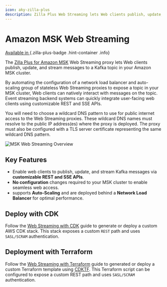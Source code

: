 ```yaml
---
icon: aky-zilla-plus
description: Zilla Plus Web Streaming lets Web clients publish, update, and stream messages to a Kafka topic in your Amazon MSK cluster.
---
```


# Amazon MSK Web Streaming

[Available in <ZillaPlus/>](https://www.aklivity.io/products/zilla-plus)
{.zilla-plus-badge .hint-container .info}

The [Zilla Plus for Amazon MSK](https://aws.amazon.com/marketplace/pp/prodview-jshnzslazfm44) Web Streaming proxy lets Web clients publish, update, and stream messages to a Kafka topic in your Amazon MSK cluster.

By automating the configuration of a network load balancer and auto-scaling group of stateless Web Streaming proxies to expose a topic in your MSK cluster, Web clients can natively interact with messages on the topic. Event streaming backend systems can quickly integrate user-facing web clients using customizable REST and SSE APIs.

You will need to choose a wildcard DNS pattern to use for public internet access to the Web Streaming proxies. These wildcard DNS names must resolve to the public IP address(es) where the <ZillaPlus/> proxy is deployed. The <ZillaPlus/> proxy must also be configured with a TLS server certificate representing the same wildcard DNS pattern.

![MSK Web Streaming Overview](/web_streaming.png)

## Key Features

- Enable web clients to publish, update, and stream Kafka messages via **customizable REST and SSE APIs**.
- **No configuration** changes required to your MSK cluster to enable seamless web access.
- <ZillaPlus/> supports **Auto-Scaling** and are deployed behind a **Network Load Balancer** for optimal performance.

## Deploy with CDK

Follow the [Web Streaming with CDK](https://github.com/aklivity/zilla-plus-aws-templates/tree/main/amazon-msk/cdk/web-streaming) guide to generate or deploy a custom AWS CDK stack. This stack exposes a custom `REST` path and uses `SASL/SCRAM` authentication.

## Deployment with Terraform

Follow the [Web Streaming with Terraform](https://github.com/aklivity/zilla-plus-aws-templates/tree/main/amazon-msk/cdktf/web-streaming) guide to generated or deploy a custom Terraform template using [CDKTF](https://developer.hashicorp.com/terraform/cdktf). This Terraform script can be configured to expose a custom REST path and uses `SASL/SCRAM` authentication.
